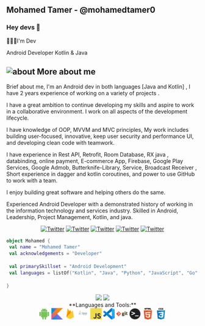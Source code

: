## Mohamed Tamer - @mohamedtamer0
### Hey devs 👋
👨🏼‍💻I'm Dev

Android Developer Kotlin & Java

## <img width="45" alt="about" src="https://raw.github.com/elizarov/elizarov/master/about.png"> More about me

Brief about me, I'm an Android dev in both languages [Java and Kotlin] , I have 2 years experience of working on a variety of projects .

I have a great ambition to continue developing my skills and aspire to work in a collaborative environment. I work on all aspects of the development lifecycle.

I have knowledge of OOP, MVVM and MVC principles, My work includes building user-focused, innovative, keep user security and performance UI, and developing clean code with teamwork.

I have experience in Rest API, Retrofit, Room Database, RX java , databinding, online payment, E-commerce App, Firebase, Google Play Services, Google Admob, Butterknife-Library, Service, Broadcast Receiver , Short experience in dagger and kotlin coroutines, and power to use GitHub to work with a team.


I enjoy building great software and helping others do the same.

Experienced Android Developer with a demonstrated history of working in the information technology and services industry. Skilled in Android, Leadership, Project Management, Kotlin, and java.

<div align="center">
 <a href="https://twitter.com/MohamedTamer42"><img alt="Twitter" src="https://img.shields.io/badge/Twitter-1DA1F2?style=for-the-badge&logo=twitter&logoColor=white"></a>
 <a href="https://www.linkedin.com/in/mohamedtamer0"><img alt="Twitter" src="https://img.shields.io/badge/LinkedIn-0077B5?style=for-the-badge&logo=linkedin&logoColor=white"></a>
 <a href="https://www.instagram.com/mohamedtamer0"><img alt="Twitter" src="https://img.shields.io/badge/Instagram-E4405F?style=for-the-badge&logo=instagram&logoColor=white"></a>
 <a href="https://www.youtube.com/user/tamer3044/"><img alt="Twitter" src="https://img.shields.io/badge/YouTube-FF0000?style=for-the-badge&logo=youtube&logoColor=white"></a>
  <a href="https://mohamedtamer0.github.io/PortfolioWeb/"><img alt="Twitter" src="https://img.shields.io/badge/website-000000?style=for-the-badge&logo=About.me&logoColor=white"></a>
 </div>
 
 
```kotlin
object Mohamed {
 val name = "Mohamed Tamer"
 val acknowledgements = "Developer"
 
 val primarySkillset = "Android Development"
 val languages = listOf("Kotlin", "Java", "Python", "JavaScript", "Go", "C++")

}
```


<div align="center">
<img width="46%" src="https://github-readme-stats.vercel.app/api/top-langs/?username=mohamedtamer0&layout=compact&hide_border=true&theme=onedark">
<img width="48%" src="https://github-readme-streak-stats.herokuapp.com/?user=mohamedtamer0&hide_border=true&theme=onedark">
</div>

<div align="center">
**Languages and Tools:**
 </div>
<div align="center">
<code><img height="30" src="https://raw.githubusercontent.com/github/explore/80688e429a7d4ef2fca1e82350fe8e3517d3494d/topics/android/android.png"></code>
<code><img height="30" src="https://raw.githubusercontent.com/github/explore/80688e429a7d4ef2fca1e82350fe8e3517d3494d/topics/kotlin/kotlin.png"></code>
<code><img height="30" src="https://raw.githubusercontent.com/github/explore/80688e429a7d4ef2fca1e82350fe8e3517d3494d/topics/firebase/firebase.png"></code>
<code><img height="30" src="https://raw.githubusercontent.com/github/explore/80688e429a7d4ef2fca1e82350fe8e3517d3494d/topics/java/java.png"></code>
<code><img height="30" src="https://raw.githubusercontent.com/github/explore/80688e429a7d4ef2fca1e82350fe8e3517d3494d/topics/javascript/javascript.png"></code>
<code><img height="30" src="https://raw.githubusercontent.com/github/explore/80688e429a7d4ef2fca1e82350fe8e3517d3494d/topics/visual-studio-code/visual-studio-code.png"></code>
<code><img height="30" src="https://raw.githubusercontent.com/github/explore/80688e429a7d4ef2fca1e82350fe8e3517d3494d/topics/git/git.png"></code>
<code><img height="30" src="https://raw.githubusercontent.com/github/explore/80688e429a7d4ef2fca1e82350fe8e3517d3494d/topics/terminal/terminal.png"></code>
<code><img height="30" src="https://raw.githubusercontent.com/github/explore/80688e429a7d4ef2fca1e82350fe8e3517d3494d/topics/html/html.png"></code>
<code><img height="30" src="https://raw.githubusercontent.com/github/explore/80688e429a7d4ef2fca1e82350fe8e3517d3494d/topics/css/css.png"></code>
</div>

<!-- <div align="center">
<img src="https://media.giphy.com/media/l0NgQIwNvU9AUuaY0/source.gif" align="right" height=250 width=300>
<img align="right" width="300" src="https://i2.wp.com/allhtaccess.info/wp-content/uploads/2018/03/programming.gif?fit=1281%2C716&ssl=1" />
</div>
 -->
<!-- <div align="center">
<a href="https://github.com/mohamedtamer0">
  <img align="center" src="https://github-readme-stats.vercel.app/api/top-langs/?username=mohamedtamer0&theme=dracula&hide_langs_below=1" />
</a>
<a href="https://github.com/mohamedtamer0">
 <img align="center" src="https://github-readme-stats.vercel.app/api?username=mohamedtamer0&show_icons=true&theme=dracula&line_height=27" alt="Mohamed Tamer github stats"/>
</a>
</div> -->



